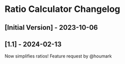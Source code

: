 # Ratio Calculator Changelog

## [Initial Version] - 2023-10-06

## [1.1] - 2024-02-13

Now simplifies ratios! Feature request by @houmark